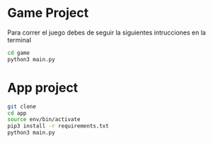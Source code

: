 # Game Project
Para correr el juego debes de seguir la siguientes intrucciones en la terminal
```sh
cd game
python3 main.py
```
# App project

```sh
git clone
cd app
source env/bin/activate
pip3 install -r requirements.txt
python3 main.py
```
